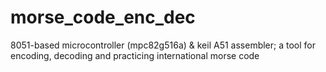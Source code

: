# morse_code_enc_dec
8051-based microcontroller (mpc82g516a) & keil A51 assembler; a tool for encoding, decoding and practicing international morse code

